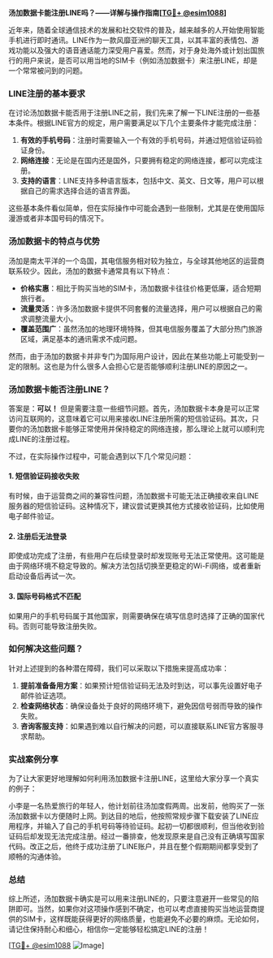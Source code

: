 **汤加数据卡能注册LINE吗？——详解与操作指南[[TG💪+ @esim1088](https://t.me/s/esim1088)]**

近年来，随着全球通信技术的发展和社交软件的普及，越来越多的人开始使用智能手机进行即时通讯。LINE作为一款风靡亚洲的聊天工具，以其丰富的表情包、游戏功能以及强大的语音通话能力深受用户喜爱。然而，对于身处海外或计划出国旅行的用户来说，是否可以用当地的SIM卡（例如汤加数据卡）来注册LINE，却是一个常常被问到的问题。

### LINE注册的基本要求

在讨论汤加数据卡能否用于注册LINE之前，我们先来了解一下LINE注册的一些基本条件。根据LINE官方的规定，用户需要满足以下几个主要条件才能完成注册：

1. **有效的手机号码**：注册时需要输入一个有效的手机号码，并通过短信验证码验证身份。
2. **网络连接**：无论是在国内还是国外，只要拥有稳定的网络连接，都可以完成注册。
3. **支持的语言**：LINE支持多种语言版本，包括中文、英文、日文等，用户可以根据自己的需求选择合适的语言界面。

这些基本条件看似简单，但在实际操作中可能会遇到一些限制，尤其是在使用国际漫游或者非本国号码的情况下。

### 汤加数据卡的特点与优势

汤加是南太平洋的一个岛国，其电信服务相对较为独立，与全球其他地区的运营商联系较少。因此，汤加的数据卡通常具有以下特点：

- **价格实惠**：相比于购买当地的SIM卡，汤加数据卡往往价格更低廉，适合短期旅行者。
- **流量灵活**：许多汤加数据卡提供不同套餐的流量选择，用户可以根据自己的需求调整流量大小。
- **覆盖范围广**：虽然汤加的地理环境特殊，但其电信服务覆盖了大部分热门旅游区域，满足基本的通讯需求不成问题。

然而，由于汤加的数据卡并非专门为国际用户设计，因此在某些功能上可能受到一定的限制。这也是为什么很多人会担心它是否能够顺利注册LINE的原因之一。

### 汤加数据卡能否注册LINE？

答案是：**可以！** 但是需要注意一些细节问题。首先，汤加数据卡本身是可以正常访问互联网的，这意味着它可以用来接收LINE注册所需的短信验证码。其次，只要你的汤加数据卡能够正常使用并保持稳定的网络连接，那么理论上就可以顺利完成LINE的注册过程。

不过，在实际操作过程中，可能会遇到以下几个常见问题：

#### 1. 短信验证码接收失败
有时候，由于运营商之间的兼容性问题，汤加数据卡可能无法正确接收来自LINE服务器的短信验证码。这种情况下，建议尝试更换其他方式接收验证码，比如使用电子邮件验证。

#### 2. 注册后无法登录
即使成功完成了注册，有些用户在后续登录时却发现账号无法正常使用。这可能是由于网络环境不稳定导致的。解决方法包括切换至更稳定的Wi-Fi网络，或者重新启动设备后再试一次。

#### 3. 国际号码格式不匹配
如果用户的手机号码属于其他国家，则需要确保在填写信息时选择了正确的国家代码。否则可能导致注册失败。

### 如何解决这些问题？

针对上述提到的各种潜在障碍，我们可以采取以下措施来提高成功率：

1. **提前准备备用方案**：如果预计短信验证码无法及时到达，可以事先设置好电子邮件验证选项。
2. **检查网络状态**：确保设备处于良好的网络环境下，避免因信号弱而导致的操作失败。
3. **咨询客服支持**：如果遇到难以自行解决的问题，可以直接联系LINE官方客服寻求帮助。

### 实战案例分享

为了让大家更好地理解如何利用汤加数据卡注册LINE，这里给大家分享一个真实的例子：

小李是一名热爱旅行的年轻人，他计划前往汤加度假两周。出发前，他购买了一张汤加数据卡以方便随时上网。到达目的地后，他按照常规步骤下载安装了LINE应用程序，并输入了自己的手机号码等待验证码。起初一切都很顺利，但当他收到验证码后却发现无法完成注册。经过一番排查，他发现原来是自己没有正确填写国家代码。改正之后，他终于成功注册了LINE账户，并且在整个假期期间都享受到了顺畅的沟通体验。

### 总结

综上所述，汤加数据卡确实是可以用来注册LINE的，只要注意避开一些常见的陷阱即可。当然，如果你对这项操作感到不确定，也可以考虑直接购买当地运营商提供的SIM卡，这样既能获得更好的网络质量，也能避免不必要的麻烦。无论如何，请记住保持耐心和细心，相信你一定能够轻松搞定LINE的注册！

[[TG💪+ @esim1088](https://t.me/s/esim1088) ![Image](https://i.postimg.cc/4NQfJmqS/Snipaste-2025-05-13-00-14-12.png)]